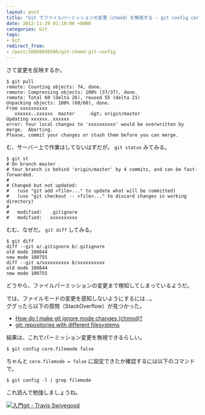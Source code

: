 ```yaml
---
layout: post
title: "Git でファイルパーミッションの変更（chmod）を無視する - git config core.filemode false"
date: 2012-11-20 01:19:00 +0900
categories: Git
tags:
- Git
redirect_from: 
- /post/36066698390/git-chmod-git-config
---
```



さて変更を反映するか。

    $ git pull
    remote: Counting objects: 74, done.
    remote: Compressing objects: 100% (37/37), done.
    remote: Total 60 (delta 26), reused 55 (delta 21)
    Unpacking objects: 100% (60/60), done.
    From xxxxxxxxxx
       xxxxxx..xxxxxx  master     -&gt; origin/master
    Updating xxxxxx..xxxxxx
    error: Your local changes to 'xxxxxxxxxx' would be overwritten by merge.  Aborting.
    Please, commit your changes or stash them before you can merge.


む、サーバー上で作業はしてないはずだが。 `git status` みてみる。

    $ git st
    # On branch master
    # Your branch is behind 'origin/master' by 4 commits, and can be fast-forwarded.
    #
    # Changed but not updated:
    #   (use "git add <file>..." to update what will be committed)
    #   (use "git checkout -- <file>..." to discard changes in working directory)
    #
    #	modified:   .gitignore
    #	modified:   xxxxxxxxxx


むむ、なぜだ。 `git diff` してみる。

<!-- more -->

    $ git diff
    diff --git a/.gitignore b/.gitignore
    old mode 100644
    new mode 100755
    diff --git a/xxxxxxxxxx b/xxxxxxxxxx
    old mode 100644
    new mode 100755


どうやら、ファイルパーミッションの変更まで検知してしまっているようだ。

では、ファイルモードの変更を感知しないようにするには...。  
ググったら以下の質問（StackOverflow）が見つかった。

- [How do I make git ignore mode changes (chmod)?](http://stackoverflow.com/questions/1580596/how-do-i-make-git-ignore-mode-changes-chmod)
- [git: repositories with different filesystems](http://stackoverflow.com/questions/5425088/git-repositories-with-different-filesystems)


結果は、これでパーミッション変更を無視できるらしい。

    $ git config core.filemode false


ちゃんと `core.filemode = false` に設定できたか確認するには以下のコマンドで。

    $ git config -l | grep filemode


これ読んで勉強しましょうね。

<a href="https://www.amazon.co.jp/gp/product/427406767X/t5o-22/ref=nosim"><img src="https://ws-fe.amazon-adsystem.com/widgets/q?_encoding=UTF8&ASIN=427406767X&Format=_SL110_&ID=AsinImage&MarketPlace=JP&ServiceVersion=20070822&WS=1&tag=t5o-22" alt="入門git - Travis Swivegood"></a>


